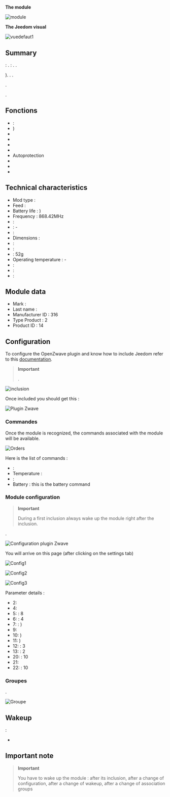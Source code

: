# 

**The module**

![module](images/philio.pst02c/module.jpg)

**The Jeedom visual**

![vuedefaut1](images/philio.pst02c/vuedefaut1.jpg)

## Summary

 : .  : . .

). . .

.

.

## Fonctions

-   : 
-   )
-   
-   
-   
-   
-   Autoprotection
-   
-   
-   

## Technical characteristics

-   Mod type : 
-   Feed : 
-   Battery life : )
-   Frequency : 868.42MHz
-    : 
-    : -
-    : 
-   Dimensions :
  -    : 
  -    : 
-    : 52g
-   Operating temperature : -
-    : 
-    : 
-    : 

## Module data

-   Mark : 
-   Last name : 
-   Manufacturer ID : 316
-   Type Product : 2
-   Product ID : 14

## Configuration

To configure the OpenZwave plugin and know how to include Jeedom refer to this [documentation](https://doc.jeedom.com/en_US/plugins/automation%20protocol/openzwave/).

> **Important**
>
> .

![inclusion](images/philio.pst02c/inclusion.jpg)

Once included you should get this :

![Plugin Zwave](images/philio.pst02c/information.jpg)

### Commandes

Once the module is recognized, the commands associated with the module will be available.

![Orders](images/philio.pst02c/commandes.jpg)

Here is the list of commands :

-    : 
-   Temperature : 
-    : 
-   Battery : this is the battery command

### Module configuration

> **Important**
>
> During a first inclusion always wake up the module right after the inclusion.

.

![Configuration plugin Zwave](images/plugin/bouton_configuration.jpg)

You will arrive on this page (after clicking on the settings tab)

![Config1](images/philio.pst02c/config1.jpg)

![Config2](images/philio.pst02c/config2.jpg)

![Config3](images/philio.pst02c/config3.jpg)

Parameter details :

-   2: 
-   4: 
-   5:  : 8
-   6:  : 4
-   7:  : )
-   9: 
-   10: )
-   11: )
-   12:  : 3
-   13:  : 2
-   20:  : 10
-   21: 
-   22:  : 10

### Groupes

.

![Groupe](images/philio.pst02c/groupe.jpg)

## Wakeup

 :

-   

## Important note

> **Important**
>
> You have to wake up the module : after its inclusion, after a change of configuration, after a change of wakeup, after a change of association groups
